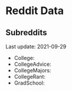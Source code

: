 # Reddit Data

## Subreddits

Last update: 2021-09-29

* College: 
* CollegeAdvice: 
* CollegeMajors: 
* CollegeRant: 
* GradSchool: 

